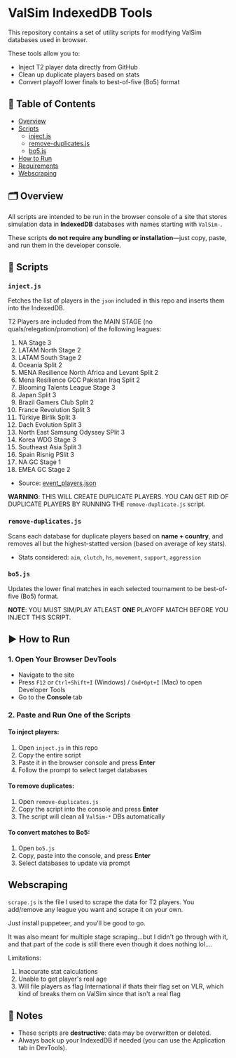 # ValSim IndexedDB Tools

This repository contains a set of utility scripts for modifying ValSim databases used in browser.

These tools allow you to:
- Inject T2 player data directly from GitHub
- Clean up duplicate players based on stats
- Convert playoff lower finals to best-of-five (Bo5) format

## 🧠 Table of Contents

- [Overview](#overview)
- [Scripts](#scripts)
  - [inject.js](#injectjs)
  - [remove-duplicates.js](#remove-duplicatesjs)
  - [bo5.js](#bo5js)
- [How to Run](#how-to-run)
- [Requirements](#requirements)
- [Webscraping](#webscraping)

## 🗂 Overview

All scripts are intended to be run in the browser console of a site that stores simulation data in **IndexedDB** databases with names starting with `ValSim-`.

These scripts **do not require any bundling or installation**—just copy, paste, and run them in the developer console.


## 📜 Scripts

### `inject.js`
Fetches the list of players in the `json` included in this repo and inserts them into the IndexedDB. 

T2 Players are included from the MAIN STAGE (no quals/relegation/promotion) of the following leagues:
1. NA Stage 3
2. LATAM North Stage 2
3. LATAM South Stage 2
4. Oceania Split 2
5. MENA Resilience North Africa and Levant Split 2
6. Mena Resilience GCC Pakistan Iraq Split 2
7. Blooming Talents League Stage 3
8. Japan Split 3
9. Brazil Gamers Club Split 2
10. France Revolution Split 3
11. Türkiye Birlik Split 3
12. Dach Evolution Split 3
13. North East Samsung Odyssey SPlit 3
14. Korea WDG Stage 3
15. Southeast Asia Split 3
16. Spain Risnig PSlit 3
17. NA GC Stage 1
18. EMEA GC Stage 2

- Source: [event_players.json](https://github.com/yukkymukky/valsim-t2-players/blob/main/event_players.json)

**WARNING**: THIS WILL CREATE DUPLICATE PLAYERS. YOU CAN GET RID OF DUPLICATE PLAYERS BY RUNNING THE `remove-duplicate.js` script.


### `remove-duplicates.js`
Scans each database for duplicate players based on **name + country**, and removes all but the highest-statted version (based on average of key stats).

- Stats considered: `aim`, `clutch`, `hs`, `movement`, `support`, `aggression`


### `bo5.js`
Updates the lower final matches in each selected tournament to be best-of-five (Bo5) format.

**NOTE**: YOU MUST SIM/PLAY ATLEAST **ONE** PLAYOFF MATCH BEFORE YOU INJECT THIS SCRIPT.

## ▶️ How to Run

### 1. Open Your Browser DevTools
- Navigate to the site
- Press `F12` or `Ctrl+Shift+I` (Windows) / `Cmd+Opt+I` (Mac) to open Developer Tools
- Go to the **Console** tab

### 2. Paste and Run One of the Scripts

#### To inject players:
1. Open `inject.js` in this repo
2. Copy the entire script
3. Paste it in the browser console and press **Enter**
4. Follow the prompt to select target databases

#### To remove duplicates:
1. Open `remove-duplicates.js`
2. Copy the script into the console and press **Enter**
3. The script will clean all `ValSim-*` DBs automatically

#### To convert matches to Bo5:
1. Open `bo5.js`
2. Copy, paste into the console, and press **Enter**
3. Select databases to update via prompt

## Webscraping

`scrape.js` is the file I used to scrape the data for T2 players. You add/remove any league you want and scrape it on your own. 

Just install puppeteer, and you'll be good to go.

It was also meant for multiple stage scraping...but I didn't go through with it, and that part of the code is still there even though it does nothing lol....

Limitations:
1. Inaccurate stat calculations
2. Unable to get player's real age
3. Will file players as flag International if thats their flag set on VLR, which kind of breaks them on ValSim since that isn't a real flag

## 🧼 Notes

- These scripts are **destructive**: data may be overwritten or deleted.
- Always back up your IndexedDB if needed (you can use the Application tab in DevTools).
